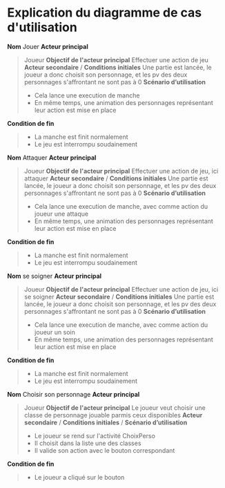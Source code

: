 # Explication du diagramme de cas d'utilisation

**Nom**	Jouer
**Acteur principal**
> Joueur
**Objectif de l'acteur principal**
> Effectuer une action de jeu
**Acteur secondaire**
> /
**Conditions initiales**
> Une partie est lancée, le joueur a donc choisit son personnage, et les pv des deux personnages s'affrontant ne sont pas à 0
**Scénario d’utilisation**
> *   Cela lance une execution de manche
> *   En même temps, une animation des personnages représentant leur action est mise en place

**Condition de fin**
> *   La manche est finit normalement
> *   Le jeu est interrompu soudainement

**Nom**	Attaquer
**Acteur principal**
> Joueur
**Objectif de l'acteur principal**
> Effectuer une action de jeu, ici attaquer
**Acteur secondaire**
> /
**Conditions initiales**
> Une partie est lancée, le joueur a donc choisit son personnage, et les pv des deux personnages s'affrontant ne sont pas à 0
**Scénario d’utilisation**
> *   Cela lance une execution de manche, avec comme action du joueur une attaque
> *   En même temps, une animation des personnages représentant leur action est mise en place

**Condition de fin**
> *   La manche est finit normalement
> *   Le jeu est interrompu soudainement

**Nom**	se soigner
**Acteur principal**
> Joueur
**Objectif de l'acteur principal**
> Effectuer une action de jeu, ici se soigner
**Acteur secondaire**
> /
**Conditions initiales**
> Une partie est lancée, le joueur a donc choisit son personnage, et les pv des deux personnages s'affrontant ne sont pas à 0
**Scénario d’utilisation**
> *   Cela lance une execution de manche, avec comme action du joueur un soin
> *   En même temps, une animation des personnages représentant leur action est mise en place

**Condition de fin**
> *   La manche est finit normalement
> *   Le jeu est interrompu soudainement

**Nom**	Choisir son personnage
**Acteur principal**
> Joueur
**Objectif de l'acteur principal**
> Le joueur veut choisir une classe de personnage jouable parmis ceux disponibles
**Acteur secondaire**
> /
**Conditions initiales**
> /
**Scénario d’utilisation**
> *   Le joueur se rend sur l'activité ChoixPerso
> *   Il choisit dans la liste une des classes
> *   Il valide son action avec le bouton correspondant

**Condition de fin**
> *   Le joueur a cliqué sur le bouton
